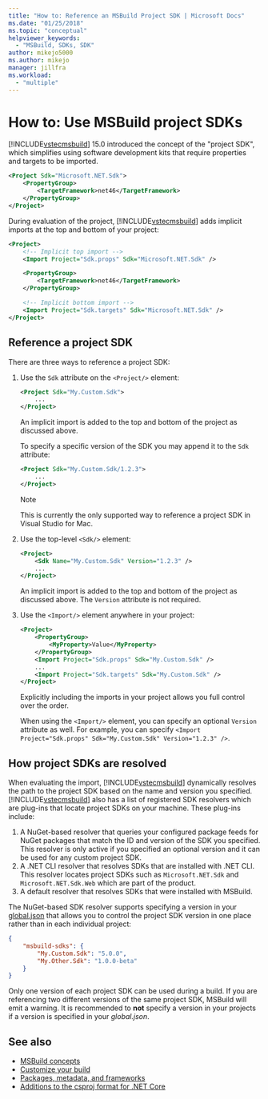 ```yaml
---
title: "How to: Reference an MSBuild Project SDK | Microsoft Docs"
ms.date: "01/25/2018"
ms.topic: "conceptual"
helpviewer_keywords:
  - "MSBuild, SDKs, SDK"
author: mikejo5000
ms.author: mikejo
manager: jillfra
ms.workload:
  - "multiple"
---
```

# How to: Use MSBuild project SDKs

[!INCLUDE[vstecmsbuild](../extensibility/internals/includes/vstecmsbuild_md.md)] 15.0 introduced the concept of the "project SDK", which simplifies using software development kits that require properties and targets to be imported.

```xml
<Project Sdk="Microsoft.NET.Sdk">
    <PropertyGroup>
        <TargetFramework>net46</TargetFramework>
    </PropertyGroup>
</Project>
```

During evaluation of the project, [!INCLUDE[vstecmsbuild](../extensibility/internals/includes/vstecmsbuild_md.md)] adds implicit imports at the top and bottom of your project:

```xml
<Project>
    <!-- Implicit top import -->
    <Import Project="Sdk.props" Sdk="Microsoft.NET.Sdk" />

    <PropertyGroup>
        <TargetFramework>net46</TargetFramework>
    </PropertyGroup>

    <!-- Implicit bottom import -->
    <Import Project="Sdk.targets" Sdk="Microsoft.NET.Sdk" />
</Project>
```

## Reference a project SDK

 There are three ways to reference a project SDK:

1. Use the `Sdk` attribute on the `<Project/>` element:

    ```xml
    <Project Sdk="My.Custom.Sdk">
        ...
    </Project>
    ```

    An implicit import is added to the top and bottom of the project as discussed above.
    
    To specify a specific version of the SDK you may append it to the `Sdk` attribute:

    ```xml
    <Project Sdk="My.Custom.Sdk/1.2.3">
        ...
    </Project>
    ```

    > [!NOTE]
    > This is currently the only supported way to reference a project SDK in Visual Studio for Mac.

2. Use the top-level `<Sdk/>` element:

    ```xml
    <Project>
        <Sdk Name="My.Custom.Sdk" Version="1.2.3" />
        ...
    </Project>
   ```

   An implicit import is added to the top and bottom of the project as discussed above.  The `Version` attribute is not required.

3. Use the `<Import/>` element anywhere in your project:

    ```xml
    <Project>
        <PropertyGroup>
            <MyProperty>Value</MyProperty>
        </PropertyGroup>
        <Import Project="Sdk.props" Sdk="My.Custom.Sdk" />
        ...
        <Import Project="Sdk.targets" Sdk="My.Custom.Sdk" />
    </Project>
   ```

   Explicitly including the imports in your project allows you full control over the order.

   When using the `<Import/>` element, you can specify an optional `Version` attribute as well.  For example, you can specify `<Import Project="Sdk.props" Sdk="My.Custom.Sdk" Version="1.2.3" />`.

## How project SDKs are resolved

When evaluating the import, [!INCLUDE[vstecmsbuild](../extensibility/internals/includes/vstecmsbuild_md.md)] dynamically resolves the path to the project SDK based on the name and version you specified.  [!INCLUDE[vstecmsbuild](../extensibility/internals/includes/vstecmsbuild_md.md)] also has a list of registered SDK resolvers which are plug-ins that locate project SDKs on your machine.  These plug-ins include:

1. A NuGet-based resolver that queries your configured package feeds for NuGet packages that match the ID and version of the SDK you specified.<br/>
   This resolver is only active if you specified an optional version and it can be used for any custom project SDK.
2. A .NET CLI resolver that resolves SDKs that are installed with .NET CLI.<br/>
   This resolver locates project SDKs such as `Microsoft.NET.Sdk` and `Microsoft.NET.Sdk.Web` which are part of the product.
3. A default resolver that resolves SDKs that were installed with MSBuild.

The NuGet-based SDK resolver supports specifying a version in your [global.json](https://docs.microsoft.com/dotnet/core/tools/global-json) that allows you to control the project SDK version in one place rather than in each individual project:

```json
{
    "msbuild-sdks": {
        "My.Custom.Sdk": "5.0.0",
        "My.Other.Sdk": "1.0.0-beta"
    }
}
```

Only one version of each project SDK can be used during a build.  If you are referencing two different versions of the same project SDK, MSBuild will emit a warning.  It is recommended to **not** specify a version in your projects if a version is specified in your *global.json*.

## See also

- [MSBuild concepts](../msbuild/msbuild-concepts.md)
- [Customize your build](../msbuild/customize-your-build.md)
- [Packages, metadata, and frameworks](/dotnet/core/packages)
- [Additions to the csproj format for .NET Core](/dotnet/core/tools/csproj)
